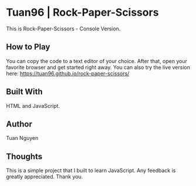 # Tuan96 | Rock-Paper-Scissors

This is Rock-Paper-Scissors - Console Version. 

## How to Play

You can copy the code to a text editor of your choice. After that, open your favorite browser and get started right away.
You can also try the live version here: https://tuan96.github.io/rock-paper-scissors/

## Built With

HTML and JavaScript. 

## Author

Tuan Nguyen

## Thoughts

This is a simple project that I built to learn JavaScript. Any feedback is greatly appreciated. Thank you. 

